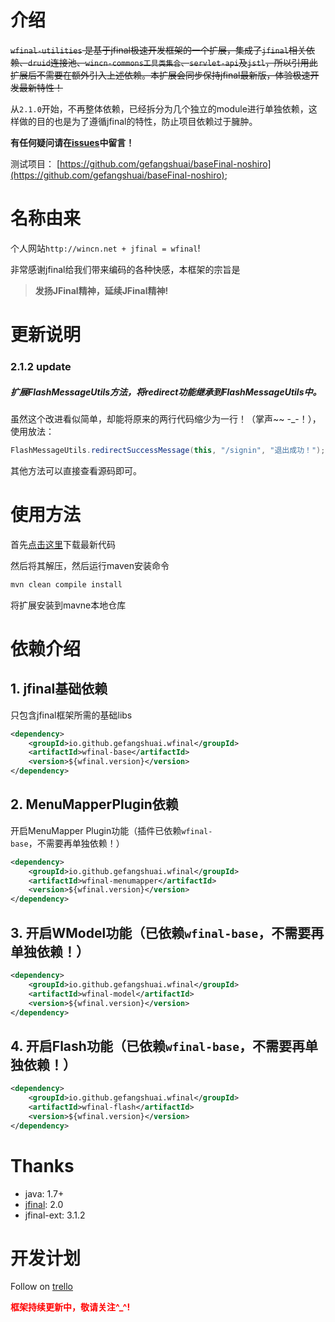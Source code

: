 # 介绍
~~`wfinal-utilities` 是基于jfinal极速开发框架的一个扩展，集成了`jfinal`相关依赖、`druid`连接池、`wincn-commons工具类集合`、`servlet-api`及`jstl`，所以引用此扩展后不需要在额外引入上述依赖。本扩展会同步保持jfinal最新版，体验极速开发最新特性！~~

从`2.1.0`开始，不再整体依赖，已经拆分为几个独立的module进行单独依赖，这样做的目的也是为了遵循jfinal的特性，防止项目依赖过于臃肿。

**有任何疑问请在[issues](https://github.com/gefangshuai/wfinal-utilities/issues)中留言！**

测试项目：
[https://github.com/gefangshuai/baseFinal-noshiro](https://github.com/gefangshuai/baseFinal-noshiro);


# 名称由来
个人网站`http://wincn.net + jfinal = wfinal`!

非常感谢jfinal给我们带来编码的各种快感，本框架的宗旨是
> **发扬JFinal精神，延续JFinal精神!**

# 更新说明
### 2.1.2 update
##### 扩展FlashMessageUtils方法，将redirect功能继承到FlashMessageUtils中。

虽然这个改进看似简单，却能将原来的两行代码缩少为一行！（掌声~~ -_-！），使用放法：
```java
FlashMessageUtils.redirectSuccessMessage(this, "/signin", "退出成功！");
```
其他方法可以直接查看源码即可。

# 使用方法
首先[点击这里](https://github.com/gefangshuai/wfinal-utilities/archive/master.zip)下载最新代码

然后将其解压，然后运行maven安装命令
```bash
mvn clean compile install
```
将扩展安装到mavne本地仓库
# 依赖介绍
## 1. jfinal基础依赖
只包含jfinal框架所需的基础libs
```xml
<dependency>
    <groupId>io.github.gefangshuai.wfinal</groupId>
    <artifactId>wfinal-base</artifactId>
    <version>${wfinal.version}</version>
</dependency>
```
## 2. MenuMapperPlugin依赖
开启MenuMapper Plugin功能（插件已依赖`wfinal-base`，不需要再单独依赖！）
```xml
<dependency>
    <groupId>io.github.gefangshuai.wfinal</groupId>
    <artifactId>wfinal-menumapper</artifactId>
    <version>${wfinal.version}</version>
</dependency>
```
## 3. 开启WModel功能（已依赖`wfinal-base`，不需要再单独依赖！）
```xml
<dependency>
    <groupId>io.github.gefangshuai.wfinal</groupId>
    <artifactId>wfinal-model</artifactId>
    <version>${wfinal.version}</version>
</dependency>
```

## 4. 开启Flash功能（已依赖`wfinal-base`，不需要再单独依赖！）
```xml
<dependency>
    <groupId>io.github.gefangshuai.wfinal</groupId>
    <artifactId>wfinal-flash</artifactId>
    <version>${wfinal.version}</version>
</dependency>
```

# Thanks
- java: 1.7+
- [jfinal](http://jfinal.com): 2.0
- jfinal-ext: 3.1.2

# 开发计划
Follow on [trello](https://trello.com/c/2w0GnVut/10--)

<strong style="color: red">框架持续更新中，敬请关注^_^!</strong>